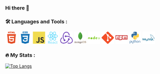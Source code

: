 ### Hi there 👋

### :hammer_and_wrench: Languages and Tools :
<div>
  <img src='https://github.com/devicons/devicon/blob/master/icons/html5/html5-plain-wordmark.svg' title="HTML5" alt="HTML5" width="40" height="40"/>
  <img src='https://github.com/devicons/devicon/blob/master/icons/css3/css3-plain-wordmark.svg' title="CSS3" alt="CSS3" width="40" height="40"/>
  <img src='https://github.com/devicons/devicon/blob/master/icons/javascript/javascript-original.svg' title="JS" alt="JS" width="40" height="40"/>
  <img src='https://github.com/devicons/devicon/blob/master/icons/react/react-original-wordmark.svg' title="React" alt="React" width="40" height="40"/>
  <img src='https://github.com/devicons/devicon/blob/master/icons/redux/redux-original.svg' title="Redux" alt="Redux" width="40" height="40"/>
  <img src='https://github.com/devicons/devicon/blob/master/icons/mongodb/mongodb-original-wordmark.svg' title="MongoDB" alt="MongoDB" width="40" height="40"/>
  <img src='https://github.com/devicons/devicon/blob/master/icons/nodejs/nodejs-plain-wordmark.svg' title="NodeJS" alt="NodeJS" width="40" height="40"/>
  <img src='https://github.com/devicons/devicon/blob/master/icons/git/git-plain.svg' title="GIT" alt="GIT" width="40" height="40"/>
  <img src='https://github.com/devicons/devicon/blob/master/icons/npm/npm-original-wordmark.svg' title="npm" alt="npm" width="40" height="40"/>
  <img src='https://github.com/devicons/devicon/blob/master/icons/python/python-original-wordmark.svg' title="python" alt="python" width="40" height="40"/>
  <img src='https://github.com/devicons/devicon/blob/master/icons/mysql/mysql-plain-wordmark.svg' title="mySQL" alt="mySQL" width="40" height="40"/>
</div>

### :fire: My Stats :
[![Top Langs](https://github-readme-stats.vercel.app/api/top-langs/?username=samura-io&layout=compact&theme=vision-friendly-dark)](https://github.com/anuraghazra/github-readme-stats)

